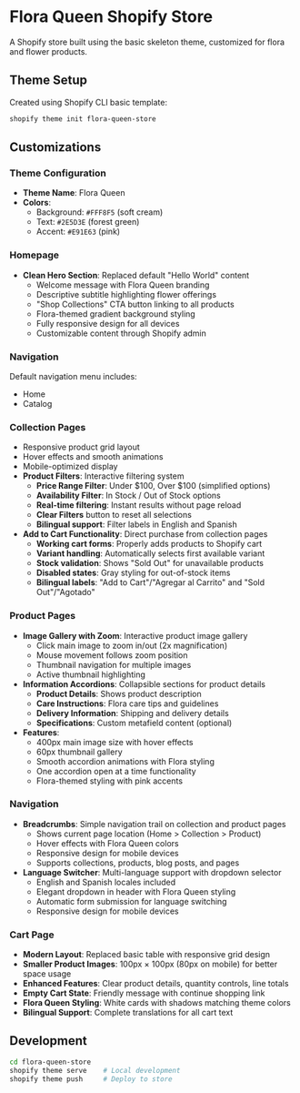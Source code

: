 # Flora Queen Shopify Store

A Shopify store built using the basic skeleton theme, customized for flora and flower products.

## Theme Setup

Created using Shopify CLI basic template:
```bash
shopify theme init flora-queen-store
```

## Customizations

### Theme Configuration
- **Theme Name**: Flora Queen
- **Colors**:
  - Background: `#FFF8F5` (soft cream)
  - Text: `#2E5D3E` (forest green)
  - Accent: `#E91E63` (pink)

### Homepage
- **Clean Hero Section**: Replaced default "Hello World" content
  - Welcome message with Flora Queen branding
  - Descriptive subtitle highlighting flower offerings
  - "Shop Collections" CTA button linking to all products
  - Flora-themed gradient background styling
  - Fully responsive design for all devices
  - Customizable content through Shopify admin

### Navigation
Default navigation menu includes:
- Home
- Catalog

### Collection Pages
- Responsive product grid layout
- Hover effects and smooth animations
- Mobile-optimized display
- **Product Filters**: Interactive filtering system
  - **Price Range Filter**: Under $100, Over $100 (simplified options)
  - **Availability Filter**: In Stock / Out of Stock options
  - **Real-time filtering**: Instant results without page reload
  - **Clear Filters** button to reset all selections
  - **Bilingual support**: Filter labels in English and Spanish
- **Add to Cart Functionality**: Direct purchase from collection pages
  - **Working cart forms**: Properly adds products to Shopify cart
  - **Variant handling**: Automatically selects first available variant
  - **Stock validation**: Shows "Sold Out" for unavailable products
  - **Disabled states**: Gray styling for out-of-stock items
  - **Bilingual labels**: "Add to Cart"/"Agregar al Carrito" and "Sold Out"/"Agotado"

### Product Pages
- **Image Gallery with Zoom**: Interactive product image gallery
  - Click main image to zoom in/out (2x magnification)
  - Mouse movement follows zoom position
  - Thumbnail navigation for multiple images
  - Active thumbnail highlighting
- **Information Accordions**: Collapsible sections for product details
  - **Product Details**: Shows product description
  - **Care Instructions**: Flora care tips and guidelines
  - **Delivery Information**: Shipping and delivery details
  - **Specifications**: Custom metafield content (optional)
- **Features**:
  - 400px main image size with hover effects
  - 60px thumbnail gallery
  - Smooth accordion animations with Flora styling
  - One accordion open at a time functionality
  - Flora-themed styling with pink accents

### Navigation
- **Breadcrumbs**: Simple navigation trail on collection and product pages
  - Shows current page location (Home > Collection > Product)
  - Hover effects with Flora Queen colors
  - Responsive design for mobile devices
  - Supports collections, products, blog posts, and pages
- **Language Switcher**: Multi-language support with dropdown selector
  - English and Spanish locales included
  - Elegant dropdown in header with Flora Queen styling
  - Automatic form submission for language switching
  - Responsive design for mobile devices

### Cart Page
- **Modern Layout**: Replaced basic table with responsive grid design
- **Smaller Product Images**: 100px × 100px (80px on mobile) for better space usage
- **Enhanced Features**: Clear product details, quantity controls, line totals
- **Empty Cart State**: Friendly message with continue shopping link
- **Flora Queen Styling**: White cards with shadows matching theme colors
- **Bilingual Support**: Complete translations for all cart text

## Development

```bash
cd flora-queen-store
shopify theme serve    # Local development
shopify theme push     # Deploy to store
```